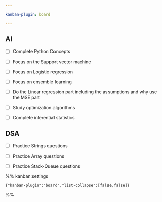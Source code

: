 ```yaml
---

kanban-plugin: board

---
```


## AI

- [ ] Complete Python Concepts
- [ ] Focus on the Support vector machine
- [ ] Focus on Logistic regression
- [ ] Focus on ensemble learning
- [ ] Do the Linear regression part including the assumptions and why use the MSE part
- [ ] Study optimization algorithms
- [ ] Complete inferential statistics


## DSA

- [ ] Practice Strings questions
- [ ] Practice Array questions
- [ ] Practice Stack-Queue questions




%% kanban:settings
```
{"kanban-plugin":"board","list-collapse":[false,false]}
```
%%